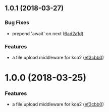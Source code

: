 <a name="1.0.1"></a>
## 1.0.1 (2018-03-27)


### Bug Fixes

* prepend 'await' on next ([6ad2a1d](https://github.com/hong-boy/koa2-multiparty/commit/6ad2a1d))


### Features

* a file upload middleware for koa2 ([ef3cbb0](https://github.com/hong-boy/koa2-multiparty/commit/ef3cbb0))



<a name="1.0.0"></a>
# 1.0.0 (2018-03-25)


### Features

* a file upload middleware for koa2 ([ef3cbb0](https://github.com/hong-boy/koa2-multipart/commit/ef3cbb0))



